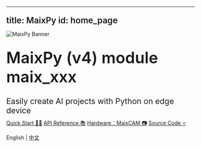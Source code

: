 
---
title: MaixPy
id: home_page
---

<div>
<script src="/static/css/tailwind.css"></script>
</div>

<style>
.md_page #page_content
{
    padding: 1em;
}
.md_page #page_content > div
{
    width: 100%;
    max-width: 100%;
    text-align: left;
}
@media (min-width: 1280px) {
    .md_page #page_content > div
    {
        width: 1440px;
        max-width: 1440px;
    }
}
h1 {
    font-size: 3em;
    font-weight: 600;
    margin-top: 0.67em;
    margin-bottom: 0.67em;
}
h2 {
    font-size: 1.6em;
    font-weight: 600;
    margin-top: 1em;
    margin-bottom: 0.67em;
}
h3 {
    font-size: 1.5em;
    font-weight: 400;
    margin-top: 0.5em;
    margin-bottom: 0.5em;
}
#tags > p {
    display: flex;
    justify-content: center;
    padding: 1em;
}
#tags > p a {
    margin: 0 0.2em;
}
#feature video, #feature img {
    height: 15em;
}
.feature_item {
    display: flex;
    flex-direction: column;
    align-items: center;
    justify-content: space-between;
    margin: 1em;
    border: 2px solid #EEEEEE;
    border-radius: 0.5em;
    overflow: hidden;
    max-width: 20em;
}
.feature_item .feature {
    font-size: 1.2em;
    font-weight: 600;
}
.feature_item .description {
    font-size: 0.8em;
    font-weight: 400;
}
.feature_item video, .feature_item img {
    width: 100%;
    object-fit: cover;
}
.feature_item .img_video {
    display: flex;
    flex-direction: column;
    align-items: center;
    justify-content: center;
}
.feature_item > div {
    display: flex;
    flex-direction: column;
    align-items: center;
    justify-content: space-between;
}
.feature_item p {
    padding: 0.5em;
}
#page_content li {
    margin: 0.5em;
    list-style-type: disc;
}
</style>

<div class="w-full flex flex-col justify-center text-center">
    <div class="flex justify-center">
        <img src="/static/image/maixpy_banner.png" alt="MaixPy Banner">
    </div>
    <h1><span>MaixPy (v4) module maix_xxx</span></h1>
    <h3>Easily create AI projects with Python on edge device</h3>
</div>

<div id="big_btn_wrapper" class="flex flex-wrap justify-center items-center">
    <a class="btn m-1" href="/doc/en/index.html">Quick Start 🚀📖</a>
    <a class="btn m-1" href="/api/">API Reference 📚</a>
    <a class="btn m-1" target="_blank" href="https://wiki.sipeed.com/maixcam">Hardware：MaixCAM 📷</a>
    <a class="btn m-1" target="_blank" href="https://github.com/sipeed/maixpy">Source Code ⭐️</a>
</div>


<div class="text-center">

English | [中文](/)

</div>

